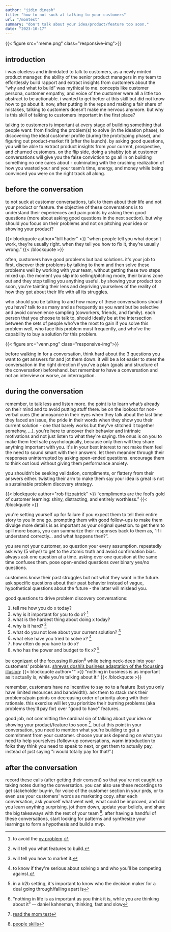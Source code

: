 ```yaml
---
author: "jidin dinesh"
title: "how to not suck at talking to your customers"
url: "/momtest"
summary: "don't talk about your idea/product/feature too soon."
date: "2023-10-17"
---
```


{{< figure src="meme.png" class="responsive-img">}}

## introduction

i was clueless and intimidated to talk to customers, as a newly minted product manager. the ability of the senior product managers in my team to effortlessly build rapport and extract insights from customers about the “why and what to build” was mythical to me. concepts like customer persona, customer empathy, and voice of the customer were all a little too abstract to be actionable. i wanted to get better at this skill but did not know how to go about it. now, after putting in the reps and making a fair share of mistakes, talking to customers doesn’t make me nervous anymore. but why is this skill of talking to customers important in the first place?

talking to customers is important at every stage of building something that people want: from finding the problem(s) to solve (in the ideation phase), to discovering the ideal customer profile (during the prototyping phase), and figuring out product-market fit (after the launch). by asking good questions, you will be able to extract product insights from your current, prospective, and churned customers. on the flip side, doing a shabby job at customer conversations will give you the false conviction to go all in on building something no one cares about - culminating with the crushing realization of how you wasted your and your team’s time, energy, and money while being convinced you were on the right track all along. 

## before the conversation

to not suck at customer conversations, talk to them about their life and not your product or feature. the objective of these conversations is to understand their experiences and pain points by asking them good questions (more about asking good questions in the next section). but why should you focus on their problems and not on pitching your idea or showing your product?

{{< blockquote author="bill hader" >}}
“when people tell you what doesn’t work, they’re usually right. when they tell you how to fix it, they’re usually wrong.”
{{< /blockquote >}}

often, customers have good problems but bad solutions. it's your job to first, discover their problems by talking to them and then solve these problems well by working with your team, without getting these two steps mixed up. the moment you slip into selling/pitching mode, their brains zone out and they stop telling you anything useful. by showing your product too soon, you're tainting their lens and depriving yourselves of the reality of how they got about their life with all its struggles.

who should you be talking to and how many of these conversations should you have?
talk to as many and as frequently as you want but be selective and avoid convenience sampling (coworkers, friends, and family).
each person that you choose to talk to, should ideally be at the intersection between the sets of people who've the most to gain if you solve this problem well, who face this problem most frequently, and who've the capability to buy a solution for this problem.

{{< figure src="venn.png" class="responsive-img">}}

before walking in for a conversation, think hard about the 3 questions you want to get answers for and jot them down. it will be a lot easier to steer the conversation in the right direction if you've a plan (goals and structure of the conversation) beforehand. but remember to have a conversation and not an interview or worse, an interrogation.

## during the conversation

remember, to talk less and listen more. the point is to learn what’s already on their mind and to avoid putting stuff there. be on the lookout for non-verbal cues (the annoyance in their eyes when they talk about the last time they faced an issue, the pride in their words when they show you their current solution - one that barely works but they've stitched it together somehow, ...). you're here to uncover their behavior and intrinsic motivations and not just listen to what they're saying.
the onus is on you to make them feel safe psychologically, because only then will they share anything important with you. it's in your best interest to not make them feel the need to sound smart with their answers. let them meander through their responses uninterrupted by asking open-ended questions. encourage them to think out loud without giving them performance anxiety.

you shouldn't be seeking validation, compliments, or flattery from their answers either.
twisting their arm to make them say your idea is great is not a sustainable problem discovery strategy.

{{< blockquote author="rob fitzpatrick" >}}
“compliments are the fool’s gold of customer learning: shiny, distracting, and entirely worthless.” 
{{< /blockquote >}}

you're setting yourself up for failure if you expect them to tell their entire story to you in one go. prompting them with good follow-ups to make them divulge more details is as important as your original question. to get them to spill more beans, you can summarize their responses back to them as, “if i understand correctly… and what happens then?”.

you are not your customer, so question your every assumption. repeatedly ask why (5 whys) to get to the atomic truth and avoid confirmation bias. always ask one question at a time. asking over one question at the same time confuses them. pose open-ended questions over binary yes/no questions. 

customers know their past struggles but not what they want in the future. ask specific questions about their past behavior instead of vague, hypothetical questions about the future - the latter will mislead you.

good questions to drive problem discovery conversations:
1. tell me how you do x today?
2. why is it important for you to do x? [^1]
3. what is the hardest thing about doing x today?
4. why is it hard?  [^2]
5. what do you not love about your current solution? [^3]
6. what else have you tried to solve x? [^4]
7. how often do you have to do x?
8. who has the power and budget to fix x? [^5]

be cognizant of the focussing illusion[^6] while being neck-deep into your customers' problems.
[shreyas doshi’s business adaptation of the focussing illusion](https://www.linkedin.com/pulse/b2b-product-management-story-shreyas-doshi/): 
{{< blockquote author="" >}}
“nothing in business is as important as it actually is, while you’re talking about it.”
{{< /blockquote >}}

remember, customers have no incentive to say no to a feature (but you only have limited resources and bandwidth). ask them to stack rank their problems/pain points on decreasing order of priority along with their rationale. this exercise will let you prioritize their burning problems (aka problems they'll pay for) over "good to have" features.

good job, not committing the cardinal sin of talking about your idea or showing your product/feature too soon [^7]. but at this point in your conversation, you need to mention what you're building to get a commitment from your customer. choose your ask depending on what you need to help yourselves (follow-up conversations, warm introduction to folks they think you need to speak to next, or get them to actually pay, instead of just saying "i would totally pay for that!”.)

## after the conversation

record these calls (after getting their consent) so that you're not caught up taking notes during the conversation. you can also use these recordings to get stakeholder buy-in, for voice of the customer section in your prds, or to even use your customers' words as marketing copy.
after each conversation, ask yourself what went well, what could be improved, and did you learn anything surprising. jot them down, update your beliefs, and share the big takeaways with the rest of your team [^8].
after having a handful of these conversations, start looking for patterns and synthesize your learnings to form a hypothesis and build a mvp.

[^1]: to avoid the [xy problem](https://xyproblem.info/).
[^2]: will tell you what features to build.
[^3]: will tell you how to market it.
[^4]: to know if they're serious about solving x and who you’ll be competing against.
[^5]: in a b2b setting, it's important to know who the decision maker for a deal going through/falling apart is
[^6]: “nothing in life is as important as you think it is, while you are thinking about it” -- daniel kahneman, thinking, fast and slow 
[^7]: [read the mom test](https://www.momtestbook.com/)
[^8]: [people skills](https://www.youtube.com/watch?v=VayElJMD-lc)
